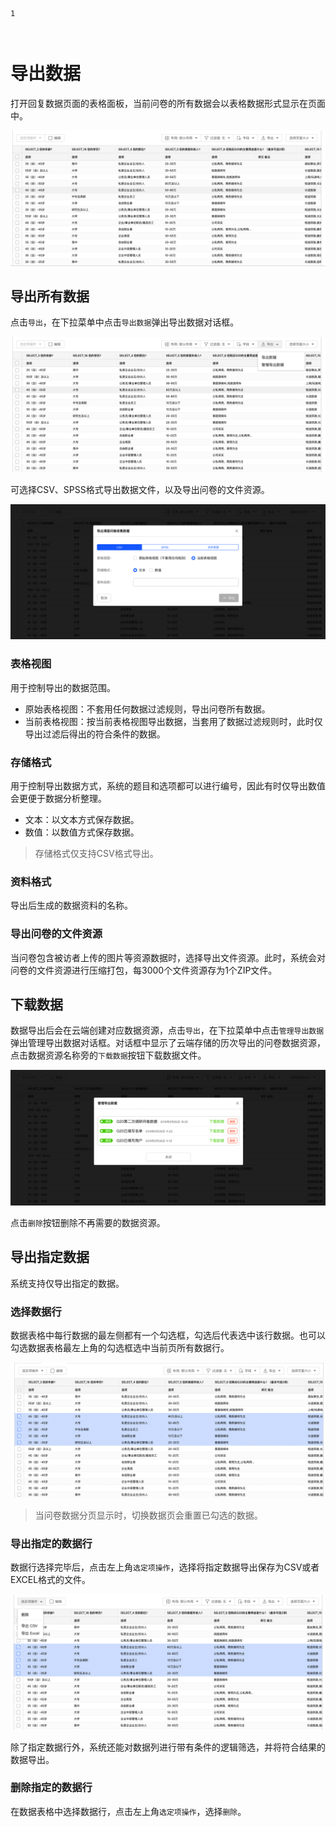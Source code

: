 ```index
1
```
```tag

```
```summary

```
# 导出数据
打开回复数据页面的表格面板，当前问卷的所有数据会以表格数据形式显示在页面中。

<img src='../assets/01dataTable/02exportData/dataSheet.png'>

## 导出所有数据
点击`导出`，在下拉菜单中点击`导出数据`弹出导出数据对话框。

<img src='../assets/01dataTable/02exportData/exportData.png'>

可选择CSV、SPSS格式导出数据文件，以及导出问卷的文件资源。

<img src='../assets/01dataTable/02exportData/exportDataAsCSV.png'>

### 表格视图
用于控制导出的数据范围。
+ 原始表格视图：不套用任何数据过滤规则，导出问卷所有数据。
+ 当前表格视图：按当前表格视图导出数据，当套用了数据过滤规则时，此时仅导出过滤后得出的符合条件的数据。
  
### 存储格式  
用于控制导出数据方式，系统的题目和选项都可以进行编号，因此有时仅导出数值会更便于数据分析整理。
+ 文本：以文本方式保存数据。
+ 数值：以数值方式保存数据。
  
> 存储格式仅支持CSV格式导出。
  
### 资料格式
导出后生成的数据资料的名称。

### 导出问卷的文件资源
当问卷包含被访者上传的图片等资源数据时，选择导出文件资源。此时，系统会对问卷的文件资源进行压缩打包，每3000个文件资源存为1个ZIP文件。

## 下载数据
数据导出后会在云端创建对应数据资源，点击`导出`，在下拉菜单中点击`管理导出数据`弹出管理导出数据对话框。对话框中显示了云端存储的历次导出的问卷数据资源，点击数据资源名称旁的`下载数据`按钮下载数据文件。

<img src='../assets/01dataTable/02exportData/downloadData.png'>

点击`删除`按钮删除不再需要的数据资源。

## 导出指定数据
系统支持仅导出指定的数据。

### 选择数据行
数据表格中每行数据的最左侧都有一个勾选框，勾选后代表选中该行数据。也可以勾选数据表格最左上角的勾选框选中当前页所有数据行。

<img src='../assets/01dataTable/02exportData/selectDataRow.png'>

> 当问卷数据分页显示时，切换数据页会重置已勾选的数据。

### 导出指定的数据行
数据行选择完毕后，点击左上角`选定项操作`，选择将指定数据导出保存为CSV或者EXCEL格式的文件。

<img src='../assets/01dataTable/02exportData/exportSelectedDataRow.png'>

除了指定数据行外，系统还能对数据列进行带有条件的逻辑筛选，并将符合结果的数据导出。

### 删除指定的数据行
在数据表格中选择数据行，点击左上角`选定项操作`，选择`删除`。